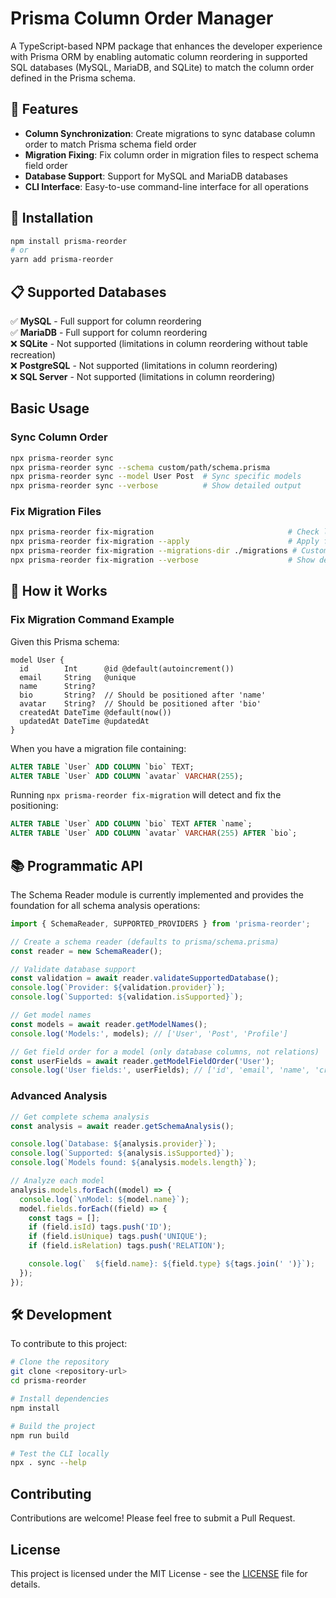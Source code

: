 # Prisma Column Order Manager

A TypeScript-based NPM package that enhances the developer experience with Prisma ORM by enabling automatic column reordering in supported SQL databases (MySQL, MariaDB, and SQLite) to match the column order defined in the Prisma schema.

## 🎯 Features

- **Column Synchronization**: Create migrations to sync database column order to match Prisma schema field order
- **Migration Fixing**: Fix column order in migration files to respect schema field order
- **Database Support**: Support for MySQL and MariaDB databases
- **CLI Interface**: Easy-to-use command-line interface for all operations

## 🚀 Installation

```bash
npm install prisma-reorder
# or
yarn add prisma-reorder
```

## 📋 Supported Databases

✅ **MySQL** - Full support for column reordering  
✅ **MariaDB** - Full support for column reordering  
❌ **SQLite** - Not supported (limitations in column reordering without table recreation)  
❌ **PostgreSQL** - Not supported (limitations in column reordering)  
❌ **SQL Server** - Not supported (limitations in column reordering)

## Basic Usage

### Sync Column Order

```bash
npx prisma-reorder sync
npx prisma-reorder sync --schema custom/path/schema.prisma
npx prisma-reorder sync --model User Post  # Sync specific models
npx prisma-reorder sync --verbose          # Show detailed output
```

### Fix Migration Files

```bash
npx prisma-reorder fix-migration                              # Check latest migration for column order issues
npx prisma-reorder fix-migration --apply                      # Apply fixes directly to migration file
npx prisma-reorder fix-migration --migrations-dir ./migrations # Custom migrations directory
npx prisma-reorder fix-migration --verbose                    # Show detailed output
```

## 🔧 How it Works

### Fix Migration Command Example

Given this Prisma schema:

```prisma
model User {
  id        Int      @id @default(autoincrement())
  email     String   @unique
  name      String?
  bio       String?  // Should be positioned after 'name'
  avatar    String?  // Should be positioned after 'bio'
  createdAt DateTime @default(now())
  updatedAt DateTime @updatedAt
}
```

When you have a migration file containing:

```sql
ALTER TABLE `User` ADD COLUMN `bio` TEXT;
ALTER TABLE `User` ADD COLUMN `avatar` VARCHAR(255);
```

Running `npx prisma-reorder fix-migration` will detect and fix the positioning:

```sql
ALTER TABLE `User` ADD COLUMN `bio` TEXT AFTER `name`;
ALTER TABLE `User` ADD COLUMN `avatar` VARCHAR(255) AFTER `bio`;
```

## 📚 Programmatic API

The Schema Reader module is currently implemented and provides the foundation for all schema analysis operations:

```typescript
import { SchemaReader, SUPPORTED_PROVIDERS } from 'prisma-reorder';

// Create a schema reader (defaults to prisma/schema.prisma)
const reader = new SchemaReader();

// Validate database support
const validation = await reader.validateSupportedDatabase();
console.log(`Provider: ${validation.provider}`);
console.log(`Supported: ${validation.isSupported}`);

// Get model names
const models = await reader.getModelNames();
console.log('Models:', models); // ['User', 'Post', 'Profile']

// Get field order for a model (only database columns, not relations)
const userFields = await reader.getModelFieldOrder('User');
console.log('User fields:', userFields); // ['id', 'email', 'name', 'createdAt']
```

### Advanced Analysis

```typescript
// Get complete schema analysis
const analysis = await reader.getSchemaAnalysis();

console.log(`Database: ${analysis.provider}`);
console.log(`Supported: ${analysis.isSupported}`);
console.log(`Models found: ${analysis.models.length}`);

// Analyze each model
analysis.models.forEach((model) => {
  console.log(`\nModel: ${model.name}`);
  model.fields.forEach((field) => {
    const tags = [];
    if (field.isId) tags.push('ID');
    if (field.isUnique) tags.push('UNIQUE');
    if (field.isRelation) tags.push('RELATION');

    console.log(`  ${field.name}: ${field.type} ${tags.join(' ')}`);
  });
});
```

## 🛠️ Development

To contribute to this project:

```bash
# Clone the repository
git clone <repository-url>
cd prisma-reorder

# Install dependencies
npm install

# Build the project
npm run build

# Test the CLI locally
npx . sync --help
```

## Contributing

Contributions are welcome! Please feel free to submit a Pull Request.

## License

This project is licensed under the MIT License - see the [LICENSE](LICENSE) file for details.
